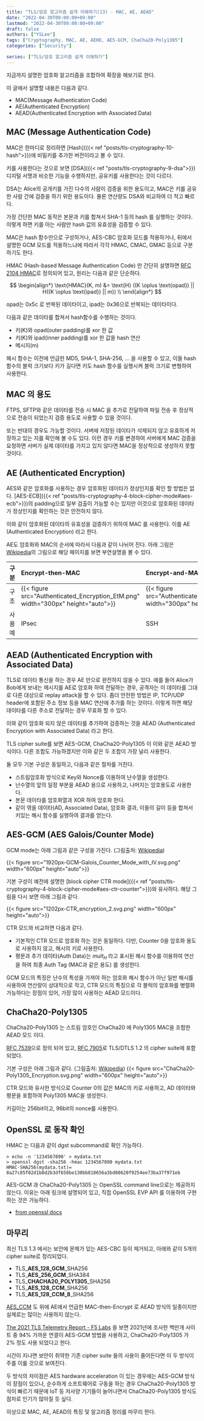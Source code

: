 ```yaml
---
title: "TLS/암호 알고리즘 쉽게 이해하기(13) - MAC, AE, AEAD"
date: "2022-04-30T09:00:00+09:00"
lastmod: "2022-04-30T09:00:00+09:00"
draft: false
authors: ["YSLee"]
tags: ["Cryptography, MAC, AE, AEHD, AES-GCM, ChaCha20-Poly1305"]
categories: ["Security"]

series: ["TLS/암호 알고리즘 쉽게 이해하기"]
---
```


지금까지 설명한 암호화 알고리즘을 조합하여 확장을 해보기로 한다.

이 글에서 설명할 내용은 다음과 같다.

- MAC(Message Authentication Code)
- AE(Authenticated Encryption)
- AEAD(Authenticated Encryption with Associated Data)

## MAC (Message Authentication Code)

MAC은 한마디로 정리하면 [Hash]({{< ref "posts/tls-cryptography-10-hash">}})에 비밀키를 추가한 버전이라고 볼 수 있다.

키를 사용한다는 것으로 보면 [DSA]({{< ref "posts/tls-cryptography-9-dsa">}}) 디지털 서명과 비슷한 기능을 수행하지만, 공유키를 사용한다는 것이 다르다.

DSA는 Alice의 공개키를 가진 다수의 사람이 검증을 위한 용도이고, MAC은 키를 공유한 사람 간에 검증을 하기 위한 용도이다. 물론 연산량도 DSA와 비교하여 더 적고 빠르다.

가장 간단한 MAC 동작은 본문과 키를 합쳐서 SHA-1 등의 hash 를 실행하는 것이다. 이렇게 하면 키를 아는 사람만 hash 값의 유효성을 검증할 수 있다.

MAC은 hash 함수만으로 구성하거나, AES-CBC 암호화 모드를 적용하거나, 뒤에서 설명한 GCM 모드를 적용하느냐에 따라서 각각 HMAC, CMAC, GMAC 등으로 구분하기도 한다.

HMAC (Hash-based Message Authentication Code) 만 간단히 설명하면 [RFC 2104 HMAC](https://tools.ietf.org/html/rfc2104)로 정의되어 있고, 원리는 다음과 같은 단순하다.

$$
\begin{align*}
\text{HMAC}(K, m) &= \text{H} ((K \oplus \text{opad}) || H((K \oplus \text{ipad}) || m)) \\
\end{align*}
$$

opad는 0x5c 로 반복된 데이타이고, ipad는 0x36으로 반복되는 데이타이다.

다음과 같은 데이타를 합쳐서 hash함수를 수행하는 것이다.

- 키(K)와 opad(outer padding)를 xor 한 값
- 키(K)와 ipad(inner padding)를 xor 한 값을 hash 연산
- 메시지(m)

해시 함수는 이전에 언급한 MD5, SHA-1, SHA-256, ... 을 사용할 수 있고, 이들 hash 함수의 블럭 크기보다 키가 길다면 키도 hash 함수를 실행시켜 블럭 크기로 변형하여 사용한다.

## MAC 의 용도

FTPS, SFTP와 같은 데이타를 전송 시 MAC 을 추가로 전달하여 파일 전송 후 정상적으로 전송이 되었는지 검증 용도로 사용할 수 있을 것이다.

또는 반대의 경우도 가능할 것이다. 서버에 저장된 데이타가 삭제되지 않고 유효하게 저장하고 있는 지를 확인해 볼 수도 있다. 이런 경우 키를 변경하여 서버에게 MAC 검증을 요청하면 서버가 실제 데이타를 가지고 있지 않다면 MAC을 정상적으로 생성하지 못할 것이다.

## AE (Authenticated Encryption)

AES와 같은 암호화를 사용하는 경우 암호화된 데이타가 정상인지를 확인 할 방법은 없다. [AES-ECB]({{< ref "posts/tls-cryptography-4-block-cipher-mode#aes-ecb">}})의 padding으로 일부 검출이 가능할 수는 있지만 이것으로 암호화된 데이타가 정상인지를 확인하는 것은 안전하지 않다.

이와 같이 암호화된 데이타의 유효성을 검증하기 위하여 MAC 를 사용한다. 이를 AE (Authenticated Encryption) 라고 한다.

AE도 암호화와 MAC의 순서에 따라서 다음과 같이 나뉘어 진다. 아래 그림은 [Wikipedia](https://en.wikipedia.org/wiki/Authenticated_encryption)의 그림으로 해당 페이지를 보면 부연설명을 볼 수 있다.

| 구분   | Encrypt-then-MAC                                                                 | Encrypt-and-MAC                                                                  | MAC-then-Encrypt                                                                 |
| :----- | :------------------------------------------------------------------------------- | :------------------------------------------------------------------------------- | :------------------------------------------------------------------------------- |
| 구조   | {{< figure src="Authenticated_Encryption_EtM.png" width="300px" height="auto">}} | {{< figure src="Authenticated_Encryption_EaM.png" width="300px" height="auto">}} | {{< figure src="Authenticated_Encryption_MtE.png" width="300px" height="auto">}} |
| 사용예 | IPsec                                                                            | SSH                                                                              | TLS                                                                              |

## AEAD (Authenticated Encryption with Associated Data)

TLS로 데이타 통신을 하는 경우 AE 만으로 완전하지 않을 수 있다. 예를 들어 Alice가 Bob에게 보내는 메시지를 AE로 암호화 하여 전달하는 경우, 공격자는 이 데이타를 그대로 다른 대상으로 replay attack을 할 수 있다.
좀더 안전한 방법은 IP, TCP/UDP header에 포함된 주소 정보 등을 MAC 연산에 추가를 하는 것이다. 이렇게 하면 해당 데이타를 다른 주소로 전달하는 경우 무효화 할 수 있다.

이와 같이 암호화 되지 않은 데이타를 추가하여 검증하는 것을 AEAD (Authenticated Encryption with Associated Data) 라고 한다.

TLS cipher suite를 보면 AES-GCM, ChaCha20-Poly1305 이 이와 같은 AEAD 방식이다. 다른 조합도 가능하겠지만 이와 같은 두 조합이 가장 널리 사용한다.

둘 모두 기본 구성은 동일하고, 다음과 같은 절차를 거친다.

- 스트림암호화 방식으로 Key와 Nonce를 이용하여 난수열을 생성한다.
- 난수열의 앞의 일정 부분을 AEAD 용으로 사용하고, 나머지는 암호용도로 사용한다.
- 본문 데이타를 암호화열과 XOR 하여 암호화 한다.
- 같이 엮을 데이타(AD, Associated Data), 암호화 결과, 이들의 길이 등을 합쳐서 키있는 해시 함수를 실행하여 결과를 얻는다.

## AES-GCM (AES Galois/Counter Mode)

GCM mode는 아래 그림과 같은 구성을 가진다. (그림출처: [Wikipedia](https://en.wikipedia.org/wiki/Galois/Counter_Mode))

{{< figure src="1920px-GCM-Galois_Counter_Mode_with_IV.svg.png" width="600px" height="auto">}}

기본 구성이 예전에 설명한 [block cipher CTR mode]({{< ref "posts/tls-cryptography-4-block-cipher-mode#aes-ctr-counter">}})와 유사하다. 해당 그림을 다시 보면 아래 그림과 같다.

{{< figure src="1202px-CTR_encryption_2.svg.png" width="600px" height="auto">}}

CTR 모드와 비교하면 다음과 같다.

- 기본적인 CTR 모드로 암호화 하는 것은 동일하다. 다만, Counter 0을 암호화 용도로 사용하지 않고, 해시의 키로 사용한다.
- 평문과 추가 데이타(Auth Data)는 $mult_H$ 라고 표시된 해시 함수를 이용하여 연산을 하여 최종 Auth Tag (MAC과 같은 용도) 를 생성한다.

GCM 모드의 특징은 난수의 특성을 가져야 하는 암호화 해시 함수가 아닌 일반 해시를 사용하여 연산량이 상대적으로 작고, CTR 모드의 특징으로 각 블럭의 암호화를 병렬화 가능하다는 장점이 있어, 가장 많이 사용하는 AEAD 모드이다.

## ChaCha20-Poly1305

ChaCha20-Poly1305 는 스트림 암호인 ChaCha20 에 Poly1305 MAC을 조합한 AEAD 모드 이다.

[RFC 7539](https://datatracker.ietf.org/doc/html/rfc7539)으로 정의 되어 있고, [RFC 7905](https://datatracker.ietf.org/doc/html/rfc7905)로 TLS/DTLS 1.2 의 cipher suite에 포함되었다.

기본 구성은 아래 그림과 같다. (그림출처: [Wikipedia](https://en.wikipedia.org/wiki/ChaCha20-Poly1305))
{{< figure src="ChaCha20-Poly1305_Encryption.svg.png" width="600px" height="auto">}}

CTR 모드와 유사한 방식으로 Counter 0의 값은 MAC의 키로 사용하고, AD 데이타와 평문을 포함하여 Poly1305 MAC을 생성한다.

키길이는 256bit이고, 96bit의 nonce를 사용한다.

## OpenSSL 로 동작 확인

HMAC 는 다음과 같이 dgst subcommand로 확인 가능하다.

```shell
> echo -n '1234567890' > mydata.txt
> openssl dgst -sha256 -hmac 1234567890 mydata.txt
HMAC-SHA256(mydata.txt)= 8a27c85f02d1b8d2b3df658be130bb818656a3bd08620f9254ee73ba37f971eb
```

AES-GCM 과 ChaCha20-Poly1305 는 OpenSSL command line으로는 제공하지 않는다. 이유는 아래 링크에 설명되어 있고, 직접 OpenSSL EVP API 를 이용하여 구현하는 것은 가능하다.

- [from openssl docs](https://github.com/openssl/openssl/blob/14d3bb06c9c11b3e13c64611913757c27bc057f2/doc/man1/openssl-enc.pod.in#L268)

## 마무리

최신 TLS 1.3 에서는 보안에 문제가 있는 AES-CBC 등이 제거되고, 아래와 같이 5개의 cipher suite로 정리되었다.

- TLS\_**AES_128_GCM**\_SHA256
- TLS\_**AES_256_GCM**\_SHA384
- TLS\_**CHACHA20_POLY1305**\_SHA256
- TLS\_**AES_128_CCM**\_SHA256
- TLS\_**AES_128_CCM_8**\_SHA256

[AES_CCM](https://datatracker.ietf.org/doc/html/rfc3610) 도 위에 AE에서 언급한 MAC-then-Encrypt 로 AEAD 방식의 일종이지만 실제로는 많이는 사용하지 않는다.

[The 2021 TLS Telemetry Report - F5 Labs](https://www.f5.com/labs/articles/threat-intelligence/the-2021-tls-telemetry-report) 을 보면 2021년에 조사한 백만개 사이트 중 94% 가까운 연결이 AES-GCM 방법을 사용하고, ChaCha20-Poly1305 가 2% 정도 사용 되었다고 한다.

시간이 지나면 보안이 취약한 기존 cipher suite 들의 사용이 줄어든다면 이 두 방식이 주를 이룰 것으로 보여진다.

두 방식의 차이점은 AES hardware acceleration 이 있는 경우에는 AES-GCM 방식이 장점이 있으나, 순수하게 소프트웨어로 구동을 하는 경우 ChaCha20-Poly1305 방식이 빠르기 때문에 IoT 등 저사양 기기들이 늘어나면서 ChaCha20-Poly1305 방식도 점차로 인기가 많아질 듯 싶다.

이상으로 MAC, AE, AEAD의 특징 및 알고리즘 정리를 마무리 한다.
